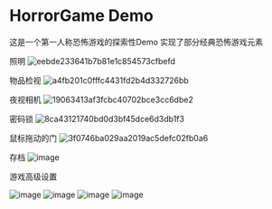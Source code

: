 # HorrorGame Demo
这是一个第一人称恐怖游戏的探索性Demo
实现了部分经典恐怖游戏元素

照明
![eebde233641b7b81e1c854573cfbefd](https://github.com/user-attachments/assets/a8f91fc1-4e7b-44c6-ac1f-f5e2a57f987e)

物品检视
![a4fb201c0fffc4431fd2b4d332726bb](https://github.com/user-attachments/assets/69b606c9-0b99-4da1-bd8b-cc5413ca1e4f)

夜视相机
![19063413af3fcbc40702bce3cc6dbe2](https://github.com/user-attachments/assets/237d204c-55a4-4932-a402-afcfe31dfcf4)

密码锁
![8ca43121740bd0d3bf45dce6d3db1f3](https://github.com/user-attachments/assets/b8b5f573-9311-4b6d-8a36-9c1f7e673a60)

鼠标拖动的门
![3f0746ba029aa2019ac5defc02fb0a6](https://github.com/user-attachments/assets/b68475f4-af94-4b33-932e-e94a55e67c6a)

存档
![image](https://github.com/user-attachments/assets/905cfc78-6e05-485f-bf92-6261ea37ddcd)

游戏高级设置

![image](https://github.com/user-attachments/assets/3620154e-f59c-4d32-92fb-90c2117e3f08)
![image](https://github.com/user-attachments/assets/19898009-1f52-4f31-b2bd-3296028f23c2)
![image](https://github.com/user-attachments/assets/b87e4a8c-0b0e-488a-8add-0057a3e94a35)
![image](https://github.com/user-attachments/assets/4f4f5b69-ccb4-4702-927e-bb626003f1fa)
